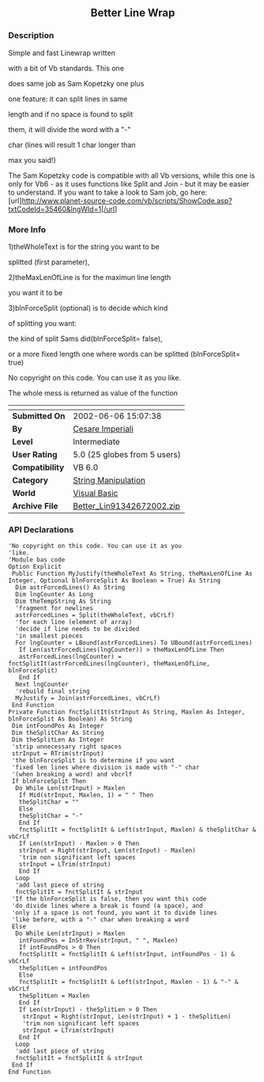 ﻿<div align="center">

## Better Line Wrap


</div>

### Description

Simple and fast Linewrap written

with a bit of Vb standards. This one

does same job as Sam Kopetzky one plus

one feature: it can split lines in same

length and if no space is found to split

them, it will divide the word with a "-"

char (lines will result 1 char longer than

max you said!)

The Sam Kopetzky code is compatible with all Vb versions, while this one is only for Vb6 - as it uses functions like Split and Join - but it may be easier to understand. If you want to take a look to Sam job, go here: [url]http://www.planet-source-code.com/vb/scripts/ShowCode.asp?txtCodeId=35460&lngWId=1[/url]
 
### More Info
 
1)theWholeText is for the string you want to be

splitted (first parameter),

2)theMaxLenOfLine is for the maximun line length

you want it to be

3)blnForceSplit (optional) is to decide which kind

of splitting you want:

the kind of split Sams did(blnForceSplit= false),

or a more fixed length one where words can be splitted (blnForceSplit= true)

No copyright on this code. You can use it as you like.

The whole mess is returned as value of the function


<span>             |<span>
---                |---
**Submitted On**   |2002-06-06 15:07:38
**By**             |[Cesare Imperiali](https://github.com/Planet-Source-Code/PSCIndex/blob/master/ByAuthor/cesare-imperiali.md)
**Level**          |Intermediate
**User Rating**    |5.0 (25 globes from 5 users)
**Compatibility**  |VB 6\.0
**Category**       |[String Manipulation](https://github.com/Planet-Source-Code/PSCIndex/blob/master/ByCategory/string-manipulation__1-5.md)
**World**          |[Visual Basic](https://github.com/Planet-Source-Code/PSCIndex/blob/master/ByWorld/visual-basic.md)
**Archive File**   |[Better\_Lin91342672002\.zip](https://github.com/Planet-Source-Code/cesare-imperiali-better-line-wrap__1-35534/archive/master.zip)

### API Declarations

```
'No copyright on this code. You can use it as you
'like.
'Module bas code
Option Explicit
 Public Function MyJustify(theWholeText As String, theMaxLenOfLine As Integer, Optional blnForceSplit As Boolean = True) As String
  Dim astrForcedLines() As String
  Dim lngCounter As Long
  Dim theTempString As String
  'fragment for newlines
  astrForcedLines = Split(theWholeText, vbCrLf)
  'for each line (element of array)
  'decide if line needs to be divided
  'in smallest pieces
  For lngCounter = LBound(astrForcedLines) To UBound(astrForcedLines)
   If Len(astrForcedLines(lngCounter)) > theMaxLenOfLine Then
   astrForcedLines(lngCounter) = fnctSplitIt(astrForcedLines(lngCounter), theMaxLenOfLine, blnForceSplit)
   End If
  Next lngCounter
  'rebuild final string
  MyJustify = Join(astrForcedLines, vbCrLf)
 End Function
Private Function fnctSplitIt(strInput As String, Maxlen As Integer, blnForceSplit As Boolean) As String
 Dim intFoundPos As Integer
 Dim theSplitChar As String
 Dim theSplitLen As Integer
 'strip unnecessary right spaces
 strInput = RTrim(strInput)
 'the blnForceSplit is to determine if you want
 'fixed len lines where division is made with "-" char
 '(when breaking a word) and vbcrlf
 If blnForceSplit Then
  Do While Len(strInput) > Maxlen
   If Mid(strInput, Maxlen, 1) = " " Then
   theSplitChar = ""
   Else
   theSplitChar = "-"
   End If
   fnctSplitIt = fnctSplitIt & Left(strInput, Maxlen) & theSplitChar & vbCrLf
   If Len(strInput) - Maxlen > 0 Then
   strInput = Right(strInput, Len(strInput) - Maxlen)
   'trim non significant left spaces
   strInput = LTrim(strInput)
   End If
  Loop
  'add last piece of string
  fnctSplitIt = fnctSplitIt & strInput
 'If the blnForceSplit is false, then you want this code
 'do divide lines where a break is found (a space), and
 'only if a space is not found, you want it to divide lines
 'like before, with a "-" char when breaking a word
 Else
  Do While Len(strInput) > Maxlen
   intFoundPos = InStrRev(strInput, " ", Maxlen)
   If intFoundPos > 0 Then
   fnctSplitIt = fnctSplitIt & Left(strInput, intFoundPos - 1) & vbCrLf
   theSplitLen = intFoundPos
   Else
   fnctSplitIt = fnctSplitIt & Left(strInput, Maxlen - 1) & "-" & vbCrLf
   theSplitLen = Maxlen
   End If
   If Len(strInput) - theSplitLen > 0 Then
    strInput = Right(strInput, Len(strInput) + 1 - theSplitLen)
    'trim non significant left spaces
    strInput = LTrim(strInput)
   End If
  Loop
  'add last piece of string
  fnctSplitIt = fnctSplitIt & strInput
 End If
End Function
```






